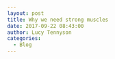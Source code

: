 ```yaml
---
layout: post
title: Why we need strong muscles
date: 2017-09-22 08:43:00
author: Lucy Tennyson
categories:
  - Blog
---
```

